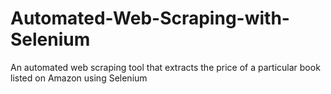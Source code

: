 # Automated-Web-Scraping-with-Selenium
An automated web scraping tool that extracts the price of a particular book listed on Amazon using Selenium
